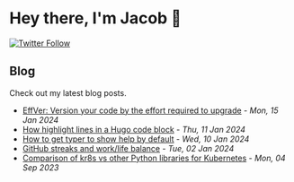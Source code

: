 # Hey there, I'm Jacob 👋
[![Twitter Follow](https://img.shields.io/twitter/follow/_jacobtomlinson?style=social)](https://twitter.com/_jacobtomlinson)

## Blog

Check out my latest blog posts.

- [EffVer: Version your code by the effort required to upgrade](https://jacobtomlinson.dev/effver/) - *Mon, 15 Jan 2024*
- [How highlight lines in a Hugo code block](https://jacobtomlinson.dev/posts/2024/how-highlight-lines-in-a-hugo-code-block/) - *Thu, 11 Jan 2024*
- [How to get typer to show help by default](https://jacobtomlinson.dev/posts/2024/how-to-get-typer-to-show-help-by-default/) - *Wed, 10 Jan 2024*
- [GitHub streaks and work/life balance](https://jacobtomlinson.dev/posts/2024/github-streaks-and-work/life-balance/) - *Tue, 02 Jan 2024*
- [Comparison of kr8s vs other Python libraries for Kubernetes](https://jacobtomlinson.dev/posts/2023/comparison-of-kr8s-vs-other-python-libraries-for-kubernetes/) - *Mon, 04 Sep 2023*

